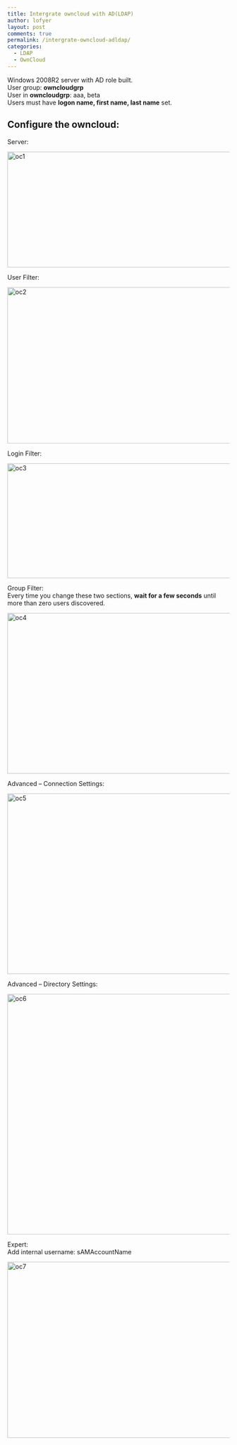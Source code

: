 ```yaml
---
title: Intergrate owncloud with AD(LDAP)
author: lofyer
layout: post
comments: true
permalink: /intergrate-owncloud-adldap/
categories:
  - LDAP
  - OwnCloud
---
```

Windows 2008R2 server with AD role built.  
User group: **owncloudgrp**  
User in **owncloudgrp**: aaa, beta  
Users must have **logon name, first name, last name** set.

## Configure the owncloud:

Server:

<a href="http://blog.lofyer.org/intergrate-owncloud-adldap/oc1/" rel="attachment wp-att-3165"><img src="http://blog.lofyer.org/wp-content/uploads/oc1.png" alt="oc1" width="833" height="262" class="alignnone size-full wp-image-3165" /></a>

User Filter:

<a href="http://blog.lofyer.org/intergrate-owncloud-adldap/oc2/" rel="attachment wp-att-3166"><img src="http://blog.lofyer.org/wp-content/uploads/oc2.png" alt="oc2" width="834" height="354" class="alignnone size-full wp-image-3166" /></a>

Login Filter:

<a href="http://blog.lofyer.org/intergrate-owncloud-adldap/oc3/" rel="attachment wp-att-3167"><img src="http://blog.lofyer.org/wp-content/uploads/oc3.png" alt="oc3" width="850" height="260" class="alignnone size-full wp-image-3167" /></a>

Group Filter:  
Every time you change these two sections, **wait for a few seconds** until more than zero users discovered.

<a href="http://blog.lofyer.org/intergrate-owncloud-adldap/oc4/" rel="attachment wp-att-3168"><img src="http://blog.lofyer.org/wp-content/uploads/oc4.png" alt="oc4" width="844" height="364" class="alignnone size-full wp-image-3168" /></a>

Advanced &#8211; Connection Settings:

<a href="http://blog.lofyer.org/intergrate-owncloud-adldap/oc5/" rel="attachment wp-att-3169"><img src="http://blog.lofyer.org/wp-content/uploads/oc5.png" alt="oc5" width="842" height="409" class="alignnone size-full wp-image-3169" /></a>

Advanced &#8211; Directory Settings:

<a href="http://blog.lofyer.org/intergrate-owncloud-adldap/oc6/" rel="attachment wp-att-3170"><img src="http://blog.lofyer.org/wp-content/uploads/oc6.png" alt="oc6" width="904" height="545" class="alignnone size-full wp-image-3170" /></a>

Expert:  
Add internal username: sAMAccountName

<a href="http://blog.lofyer.org/intergrate-owncloud-adldap/oc7/" rel="attachment wp-att-3171"><img src="http://blog.lofyer.org/wp-content/uploads/oc7.png" alt="oc7" width="893" height="399" class="alignnone size-full wp-image-3171" /></a>